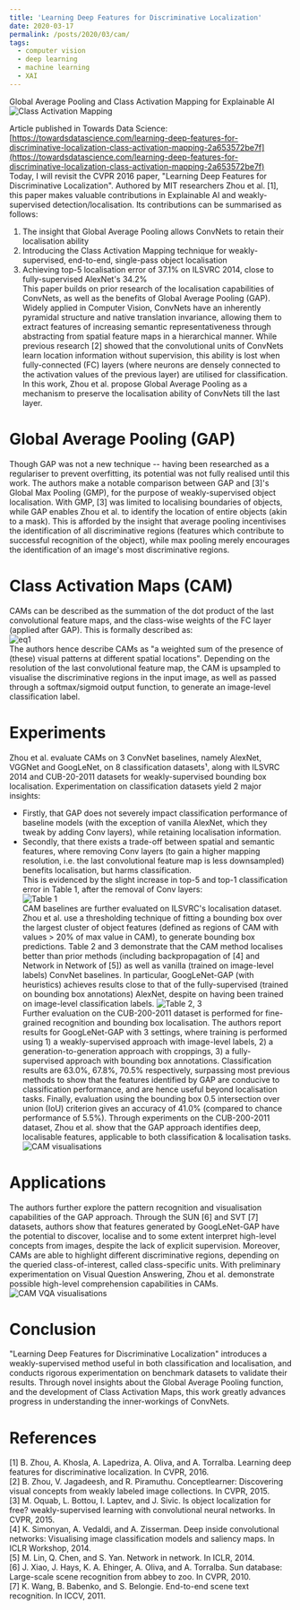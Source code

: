 ```yaml
---
title: 'Learning Deep Features for Discriminative Localization'
date: 2020-03-17
permalink: /posts/2020/03/cam/
tags:
  - computer vision
  - deep learning
  - machine learning
  - XAI
---
```

Global Average Pooling and Class Activation Mapping for Explainable AI  
![Class Activation Mapping](https://chinglamchoi.github.io/cchoi/files/cam.png)

Article published in Towards Data Science: [https://towardsdatascience.com/learning-deep-features-for-discriminative-localization-class-activation-mapping-2a653572be7f](https://towardsdatascience.com/learning-deep-features-for-discriminative-localization-class-activation-mapping-2a653572be7f)  
Today, I will revisit the CVPR 2016 paper, "Learning Deep Features for Discriminative Localization". Authored by MIT researchers Zhou et al. [1], this paper makes valuable contributions in Explainable AI and weakly-supervised detection/localisation. Its contributions can be summarised as follows:  
1. The insight that Global Average Pooling allows ConvNets to retain their localisation ability  
2. Introducing the Class Activation Mapping technique for weakly-supervised, end-to-end, single-pass object localisation  
3. Achieving top-5 localisation error of 37.1% on ILSVRC 2014, close to fully-supervised AlexNet's 34.2%  
This paper builds on prior research of the localisation capabilities of ConvNets, as well as the benefits of Global Average Pooling (GAP). Widely applied in Computer Vision, ConvNets have an inherently pyramidal structure and native translation invariance, allowing them to extract features of increasing semantic representativeness through abstracting from spatial feature maps in a hierarchical manner. While previous research [2] showed that the convolutional units of ConvNets learn location information without supervision, this ability is lost when fully-connected (FC) layers (where neurons are densely connected to the activation values of the previous layer) are utilised for classification. In this work, Zhou et al. propose Global Average Pooling as a mechanism to preserve the localisation ability of ConvNets till the last layer.  
  
Global Average Pooling (GAP)
======
Though GAP was not a new technique -- having been researched as a regulariser to prevent overfitting, its potential was not fully realised until this work. The authors make a notable comparison between GAP and [3]'s Global Max Pooling (GMP), for the purpose of weakly-supervised object localisation. With GMP, [3] was limited to localising boundaries of objects, while GAP enables Zhou et al. to identify the location of entire objects (akin to a mask). This is afforded by the insight that average pooling incentivises the identification of all discriminative regions (features which contribute to successful recognition of the object), while max pooling merely encourages the identification of an image's most discriminative regions.  
  
Class Activation Maps (CAM)
======
CAMs can be described as the summation of the dot product of the last convolutional feature maps, and the class-wise weights of the FC layer (applied after GAP). This is formally described as:  
![eq1](https://chinglamchoi.github.io/cchoi/files/eq1cam.png)  
The authors hence describe CAMs as "a weighted sum of the presence of (these) visual patterns at different spatial locations". Depending on the resolution of the last convolutional feature map, the CAM is upsampled to visualise the discriminative regions in the input image, as well as passed through a softmax/sigmoid output function, to generate an image-level classification label.  
  
Experiments
======
Zhou et al. evaluate CAMs on 3 ConvNet baselines, namely AlexNet, VGGNet and GoogLeNet, on 8 classification datasets¹, along with ILSVRC 2014 and CUB-20-2011 datasets for weakly-supervised bounding box localisation. Experimentation on classification datasets yield 2 major insights:  
- Firstly, that GAP does not severely impact classification performance of baseline models (with the exception of vanilla AlexNet, which they tweak by adding Conv layers), while retaining localisation information.  
- Secondly, that there exists a trade-off between spatial and semantic features, where removing Conv layers (to gain a higher mapping resolution, i.e. the last convolutional feature map is less downsampled) benefits localisation, but harms classification.  
This is evidenced by the slight increase in top-5 and top-1 classification error in Table 1, after the removal of Conv layers:  
![Table 1](https://chinglamchoi.github.io/cchoi/files/table1cam.png)  
CAM baselines are further evaluated on ILSVRC's localisation dataset. Zhou et al. use a thresholding technique of fitting a bounding box over the largest cluster of object features (defined as regions of CAM with values > 20% of max value in CAM), to generate bounding box predictions. Table 2 and 3 demonstrate that the CAM method localises better than prior methods (including backpropagation of [4] and Network in Network of [5]) as well as vanilla (trained on image-level labels) ConvNet baselines. In particular, GoogLeNet-GAP (with heuristics) achieves results close to that of the fully-supervised (trained on bounding box annotations) AlexNet, despite on having been trained on image-level classification labels.
![Table 2, 3](https://chinglamchoi.github.io/cchoi/files/tables23cam.png)  
Further evaluation on the CUB-200-2011 dataset is performed for fine-grained recognition and bounding box localisation. The authors report results for GoogLeNet-GAP with 3 settings, where training is performed using 1) a weakly-supervised approach with image-level labels, 2) a generation-to-generation approach with croppings, 3) a fully-supervised approach with bounding box annotations. Classification results are 63.0%, 67.8%, 70.5% respectively, surpassing most previous methods to show that the features identified by GAP are conducive to classification performance, and are hence useful beyond localisation tasks. Finally, evaluation using the bounding box 0.5 intersection over union (IoU) criterion gives an accuracy of 41.0% (compared to chance performance of 5.5%). Through experiments on the CUB-200-2011 dataset, Zhou et al. show that the GAP approach identifies deep, localisable features, applicable to both classification & localisation tasks.  
![CAM visualisations](https://chinglamchoi.github.io/cchoi/files/cam1.png)  

Applications
======
The authors further explore the pattern recognition and visualisation capabilities of the GAP approach. Through the SUN [6] and SVT [7] datasets, authors show that features generated by GoogLeNet-GAP have the potential to discover, localise and to some extent interpret high-level concepts from images, despite the lack of explicit supervision. Moreover, CAMs are able to highlight different discriminative regions, depending on the queried class-of-interest, called class-specific units. With preliminary experimentation on Visual Question Answering, Zhou et al. demonstrate possible high-level comprehension capabilities in CAMs.  
![CAM VQA visualisations](https://chinglamchoi.github.io/cchoi/files/camvqa.png)  
  
Conclusion
======
"Learning Deep Features for Discriminative Localization" introduces a weakly-supervised method useful in both classification and localisation, and conducts rigorous experimentation on benchmark datasets to validate their results. Through novel insights about the Global Average Pooling function, and the development of Class Activation Maps, this work greatly advances progress in understanding the inner-workings of ConvNets.  
  
References
======
[1] B. Zhou, A. Khosla, A. Lapedriza, A. Oliva, and A. Torralba. Learning deep features for discriminative localization. In CVPR, 2016.  
[2] B. Zhou, V. Jagadeesh, and R. Piramuthu. Conceptlearner: Discovering visual concepts from weakly labeled image collections. In CVPR, 2015.  
[3] M. Oquab, L. Bottou, I. Laptev, and J. Sivic. Is object localization for free? weakly-supervised learning with convolutional neural networks. In CVPR, 2015.  
[4] K. Simonyan, A. Vedaldi, and A. Zisserman. Deep inside convolutional networks: Visualising image classification models and saliency maps. In ICLR Workshop, 2014.  
[5] M. Lin, Q. Chen, and S. Yan. Network in network. In ICLR, 2014.  
[6] J. Xiao, J. Hays, K. A. Ehinger, A. Oliva, and A. Torralba. Sun database: Large-scale scene recognition from abbey to zoo. In CVPR, 2010.  
[7] K. Wang, B. Babenko, and S. Belongie. End-to-end scene text recognition. In ICCV, 2011.  
